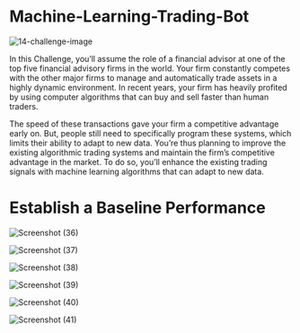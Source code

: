 # Machine-Learning-Trading-Bot

![14-challenge-image](https://github.com/shahp630/Machine-Learning-Trading-Bot/assets/133065460/7d9dc3c7-e941-4857-91b8-bf0bfb46578a) 

In this Challenge, you’ll assume the role of a financial advisor at one of the top five financial advisory firms in the world. Your firm constantly competes with the other major firms to manage and automatically trade assets in a highly dynamic environment. In recent years, your firm has heavily profited by using computer algorithms that can buy and sell faster than human traders.

The speed of these transactions gave your firm a competitive advantage early on. But, people still need to specifically program these systems, which limits their ability to adapt to new data. You’re thus planning to improve the existing algorithmic trading systems and maintain the firm’s competitive advantage in the market. To do so, you’ll enhance the existing trading signals with machine learning algorithms that can adapt to new data. 

# Establish a Baseline Performance

![Screenshot (36)](https://github.com/shahp630/Machine-Learning-Trading-Bot/assets/133065460/a1f23a6f-bd23-43ef-a85e-cc3bc7a9ed4d)

![Screenshot (37)](https://github.com/shahp630/Machine-Learning-Trading-Bot/assets/133065460/4af1241f-92a9-44d3-93e5-ce8c169fa170)

![Screenshot (38)](https://github.com/shahp630/Machine-Learning-Trading-Bot/assets/133065460/395a1fc0-39f9-4e85-9499-e4cf144423ed)

![Screenshot (39)](https://github.com/shahp630/Machine-Learning-Trading-Bot/assets/133065460/9888877b-0f36-4b14-b6e2-ec8a2dcf82e4)

![Screenshot (40)](https://github.com/shahp630/Machine-Learning-Trading-Bot/assets/133065460/0fb5c0aa-c4dc-46f3-80e6-45961e92aaf9)

![Screenshot (41)](https://github.com/shahp630/Machine-Learning-Trading-Bot/assets/133065460/62c7b9b6-adb2-4854-bece-2af7fc27fbc7)
